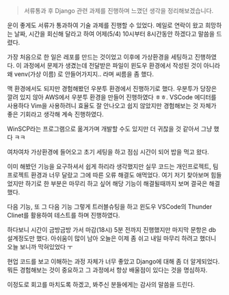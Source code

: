 <blockquote>
<p>서류통과 후 Django 관련 과제를 진행하며 느꼈던 생각을 정리해보겠습니다.</p>
</blockquote>
<p>운이 좋게도 서류가 통과하여 기술 과제를 진행할 수 있었다. 메일로 연락이 왔고 희망하는 날짜, 시간을 회신해 달라고 하여 어제(5/4) 10시부터 8시간동안 하겠다고 말씀을 드렸다.</p>
<p>가장 처음으로 한 일은 레포를 만드는 것이었고 이후에 가상환경을 세팅하고 진행하였다. 이 과정에서 문제가 생겼는데 전달받은 파일이 윈도우 환경에서 작성된 것이 아니라 왜 venv(가상 이름) 로 안들어가지지.. 라며 씨름을 좀 했다.</p>
<p>맥 환경에서도 되지만 경험해봤던 우분투 환경에서 진행하기로 했다. 우분투가 당장은 깔려 있지 않아 AWS에서 우분투 환경을 만들어 진행하였다 ㅎㅎ. VSCode 에디터를 사용하다 Vim을 사용하려니 효율도 잘 안나오고 쉽지 않았지만 경험해보는 것 자체가 좋은 기회라고 생각해 계속 진행하였다. </p>
<p>WinSCP라는 프로그램으로 옮겨가며 개발할 수도 있지만 더 귀찮을 것 같아서 그냥 했다 ㅋㅋ</p>
<p>여차여차 가상환경에 들어오고 초기 세팅을 하고 점심 시간이 되어 밥을 먹고 왔다.</p>
<p>이미 해봤던 기능을 요구하셔서 쉽게 하리라 생각했지만 실무 코드는 개인프로젝트, 팀프로젝트 환경과 너무 달랐고 그에 따른 오류 해결도 애먹었다. 여기 저기 찾아보며 힘들었지만 하기로 한 부분은 마무리 하고 싶어 해당 기능이 해결될때까지 보며 결국은 해결했다.</p>
<p>다음 기능, 또 그 다음 기능 그렇게 트러블슈팅을 하고 윈도우 VSCode의 Thunder Clinet를 활용하여 테스트를 하며 진행하였다. </p>
<p>하다보니 시간이 금방금방 가서 마감(18시) 5분 전까지 진행했지만 마지막 문항은 db 설계정도만 했다. 아쉬움이 많이 남아 오늘은 이제 좀 쉬고 내일 마무리 하려고 했더니 오늘 보니까 막혀있었다 ㅜ </p>
<p>현업 코드를 보고 이해하는 과정 자체가 너무 좋았고 Django에 대해 좀 더 알게되었다. 뭐든 경험해보는 것이 중요하고 그 과정에서 항상 배울점이 있다는 것을 명심하자.</p>
<p>이정도로 회고를 마치도록 하겠고, 봐주신 분들에게는 감사의 말씀을 드린다.</p>